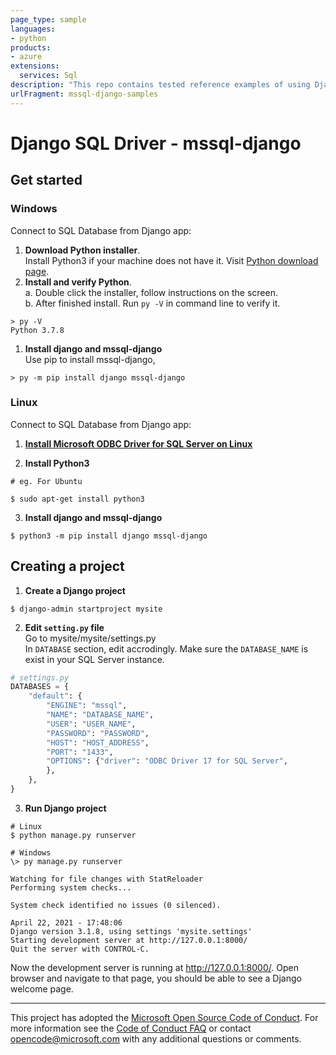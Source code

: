 ```yaml
---
page_type: sample
languages:
- python
products:
- azure
extensions:
  services: Sql
description: "This repo contains tested reference examples of using Django with SQL Servers."
urlFragment: mssql-django-samples
---
```



# Django SQL Driver - mssql-django

## Get started

### Windows  
Connect to SQL Database from Django app:
1. **Download Python installer**.  
  Install Python3 if your machine does not have it. Visit [Python download page](https://www.python.org/downloads/windows/).
2. **Install and verify Python**.  
   a. Double click the installer, follow instructions on the screen.  
   b. After finished install. Run `py -V` in command line to verify it. 
```
> py -V
Python 3.7.8 
```
1. **Install django and mssql-django**  
  Use pip to install mssql-django, 
```
> py -m pip install django mssql-django
```
### Linux
Connect to SQL Database from Django app:  
1. [**Install Microsoft ODBC Driver for SQL Server on Linux**](../../odbc/linux-mac/installing-the-microsoft-odbc-driver-for-sql-server.md)

2. **Install Python3**
```
# eg. For Ubuntu

$ sudo apt-get install python3
```
3. **Install django and mssql-django**
```
$ python3 -m pip install django mssql-django
```

## Creating a project
1. **Create a Django project**
```
$ django-admin startproject mysite
```
2. **Edit `setting.py` file**  
Go to mysite/mysite/settings.py  
In `DATABASE` section, edit accrodingly. Make sure the `DATABASE_NAME` is exist in your SQL Server instance.
```python
# settings.py
DATABASES = {
    "default": {
        "ENGINE": "mssql",
        "NAME": "DATABASE_NAME",
        "USER": "USER_NAME",
        "PASSWORD": "PASSWORD",
        "HOST": "HOST_ADDRESS",
        "PORT": "1433",
        "OPTIONS": {"driver": "ODBC Driver 17 for SQL Server", 
        },
    },
}

```
3. **Run Django project**
```
# Linux
$ python manage.py runserver

# Windows
\> py manage.py runserver
```

```
Watching for file changes with StatReloader
Performing system checks...

System check identified no issues (0 silenced).

April 22, 2021 - 17:48:06
Django version 3.1.8, using settings 'mysite.settings'
Starting development server at http://127.0.0.1:8000/
Quit the server with CONTROL-C.
```
Now the development server is running at http://127.0.0.1:8000/. Open browser and navigate to that page, you should be able to see a Django welcome page. 
  
---

This project has adopted the [Microsoft Open Source Code of Conduct](https://opensource.microsoft.com/codeofconduct/). For more information see the [Code of Conduct FAQ](https://opensource.microsoft.com/codeofconduct/faq/) or contact [opencode@microsoft.com](mailto:opencode@microsoft.com) with any additional questions or comments.